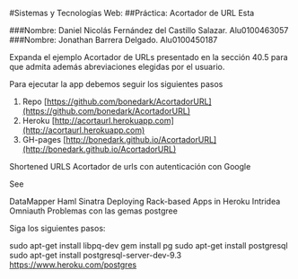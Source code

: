 #Sistemas y Tecnologías Web:
##Práctica: Acortador de URL Esta

###Nombre: Daniel Nicolás Fernández del Castillo Salazar. Alu0100463057 
###Nombre: Jonathan Barrera Delgado. Alu0100450187

Expanda el ejemplo Acortador de URLs presentado en la sección 40.5 para que admita además abreviaciones elegidas por el usuario.

Para ejecutar la app debemos seguir los siguientes pasos

1. Repo [https://github.com/bonedark/AcortadorURL](https://github.com/bonedark/AcortadorURL)
2. Heroku [http://acortaurl.herokuapp.com](http://acortaurl.herokuapp.com)
3. GH-pages [http://bonedark.github.io/AcortadorURL](http://bonedark.github.io/AcortadorURL)


Shortened URLS
Acortador de urls con autenticación con Google

See

DataMapper
Haml
Sinatra
Deploying Rack-based Apps in Heroku
Intridea Omniauth
Problemas con las gemas postgree

Siga los siguientes pasos:

sudo apt-get install libpq-dev
gem install pg
sudo apt-get install postgresql
sudo apt-get install postgresql-server-dev-9.3
https://www.heroku.com/postgres

